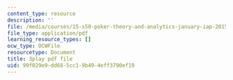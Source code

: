 ```yaml
---
content_type: resource
description: ''
file: /media/courses/15-s50-poker-theory-and-analytics-january-iap-2015/99f029e9dd685cc19b494eff3790ef19_LCoPLFaeq0U.pdf
file_type: application/pdf
learning_resource_types: []
ocw_type: OCWFile
resourcetype: Document
title: 3play pdf file
uid: 99f029e9-dd68-5cc1-9b49-4eff3790ef19
---
```

